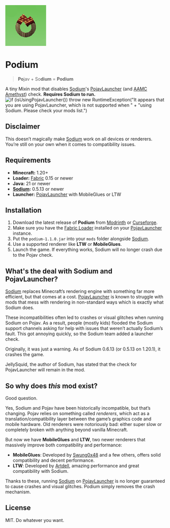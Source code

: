 ![icon](https://raw.githubusercontent.com/RaydanOMGr/Podium/refs/heads/master/fabric/src/main/resources/assets/podium/icon.png)

# Podium  
> **Po**jav + So**dium** = **Podium**

A tiny Mixin mod that disables [Sodium](https://modrinth.com/mod/sodium)'s [PojavLauncher](https://github.com/PojavLauncherTeam/PojavLauncher) (and [AAMC Amethyst](https://github.com/AngelAuraMC/Amethyst-Android)) check. **Requires Sodium to run.**
![if (isUsingPojavLauncher()) throw new RuntimeException("It appears that you are using PojavLauncher, which is not supported when " +                     "using Sodium. Please check your mods list.")](https://cdn.modrinth.com/data/fW8woQj4/images/cb8f648d44e0a2f57df66d3af61de2ea7d04f70e.png)

## Disclaimer
This doesn’t magically make [Sodium](https://github.com/CaffeineMC/sodium-fabric) work on all devices or renderers. You’re still on your own when it comes to compatibility issues.


## Requirements
- **Minecraft:** 1.20+
- **Loader:** [Fabric](https://fabricmc.net/use/) 0.15 or newer
- **Java:** 21 or newer
- **[Sodium](https://github.com/CaffeineMC/sodium-fabric):** 0.5.13 or newer
- **Launcher:** [PojavLauncher](https://github.com/PojavLauncherTeam/PojavLauncher) with MobileGlues or LTW


## Installation
1. Download the latest release of **Podium** from [Modrinth](https://modrinth.com/mod/podium) or [Curseforge](https://curseforge.com/minecraft/mc-mods/podium-sodium).
2. Make sure you have the [Fabric Loader](https://fabricmc.net/use/) installed on your [PojavLauncher](https://github.com/PojavLauncherTeam/PojavLauncher) instance.
3. Put the `podium-1.1.0.jar` into your `mods` folder alongside [Sodium](https://github.com/CaffeineMC/sodium-fabric).
4. Use a supported renderer like **LTW** or **MobileGlues**.
5. Launch the game. If everything works, Sodium will no longer crash due to the Pojav check.


## What's the deal with Sodium and PojavLauncher?
[Sodium](https://github.com/CaffeineMC/sodium-fabric) replaces Minecraft’s rendering engine with something far more efficient, but that comes at a cost. [PojavLauncher](https://github.com/PojavLauncherTeam/PojavLauncher) is known to struggle with mods that mess with rendering in non-standard ways which is exactly what Sodium does.

These incompatibilities often led to crashes or visual glitches when running Sodium on Pojav. As a result, people (mostly kids) flooded the Sodium support channels asking for help with issues that weren’t actually Sodium’s fault. This got annoying quickly, so the Sodium team added a launcher check.

Originally, it was just a warning. As of Sodium 0.6.13 (or 0.5.13 on 1.20.1), it crashes the game.

JellySquid, the author of Sodium, has stated that the check for PojavLauncher will remain in the mod.


## So why does *this* mod exist?
Good question.

Yes, Sodium and Pojav have been historically incompatible, but that’s changing. Pojav relies on something called *renderers*, which act as a translation/compatibility layer between the game’s graphics code and mobile hardware. Old renderers were notoriously bad: either super slow or completely broken with anything beyond vanilla Minecraft.

But now we have **MobileGlues** and **LTW**, two newer renderers that massively improve both compatibility and performance:
- **MobileGlues**: Developed by [Swung0x48](https://github.com/Swung0x48) and a few others, offers solid compatibility and decent performance.
- **LTW**: Developed by [Artdell](https://github.com/artdeell), amazing performance and great compatibility with Sodium.

Thanks to these, running [Sodium](https://github.com/CaffeineMC/sodium-fabric) on [PojavLauncher](https://github.com/PojavLauncherTeam/PojavLauncher) is no longer guaranteed to cause crashes and visual glitches. Podium simply removes the crash mechanism.


## License
MIT. Do whatever you want.
